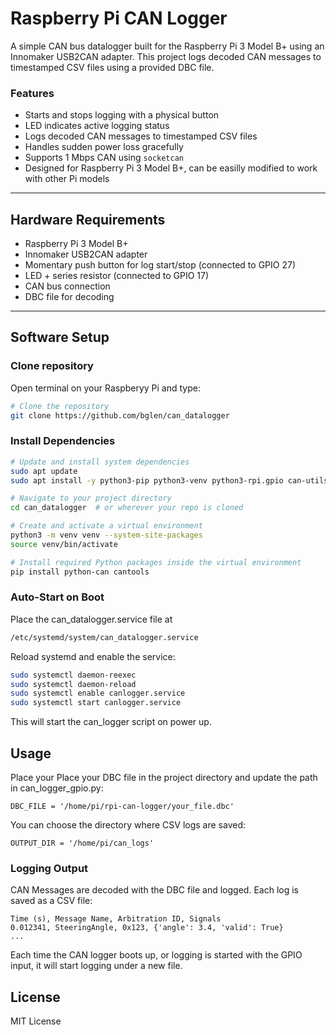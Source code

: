 # Raspberry Pi CAN Logger

A simple CAN bus datalogger built for the Raspberry Pi 3 Model B+ using an Innomaker USB2CAN adapter. This project logs decoded CAN messages to timestamped CSV files using a provided DBC file.

### Features
- Starts and stops logging with a physical button
- LED indicates active logging status
- Logs decoded CAN messages to timestamped CSV files
- Handles sudden power loss gracefully
- Supports 1 Mbps CAN using `socketcan`
- Designed for Raspberry Pi 3 Model B+, can be easilly modified to work with other Pi models 

---

## Hardware Requirements

- Raspberry Pi 3 Model B+
- Innomaker USB2CAN adapter
- Momentary push button for log start/stop (connected to GPIO 27)
- LED + series resistor (connected to GPIO 17)
- CAN bus connection
- DBC file for decoding

---

## Software Setup

### Clone repository
Open terminal on your Raspberyy Pi and type:
```bash
# Clone the repository
git clone https://github.com/bglen/can_datalogger
```

### Install Dependencies

```bash
# Update and install system dependencies
sudo apt update
sudo apt install -y python3-pip python3-venv python3-rpi.gpio can-utils

# Navigate to your project directory
cd can_datalogger  # or wherever your repo is cloned

# Create and activate a virtual environment
python3 -m venv venv --system-site-packages
source venv/bin/activate

# Install required Python packages inside the virtual environment
pip install python-can cantools
```

### Auto-Start on Boot
Place the can_datalogger.service file at
```bash
/etc/systemd/system/can_datalogger.service
```
Reload systemd and enable the service:
```bash
sudo systemctl daemon-reexec
sudo systemctl daemon-reload
sudo systemctl enable canlogger.service
sudo systemctl start canlogger.service
```
This will start the can_logger script on power up.

## Usage
Place your Place your DBC file in the project directory and update the path in can_logger_gpio.py:
```
DBC_FILE = '/home/pi/rpi-can-logger/your_file.dbc'
```
You can choose the directory where CSV logs are saved:
```
OUTPUT_DIR = '/home/pi/can_logs'
```

### Logging Output
CAN Messages are decoded with the DBC file and logged. Each log is saved as a CSV file:
```
Time (s), Message Name, Arbitration ID, Signals
0.012341, SteeringAngle, 0x123, {'angle': 3.4, 'valid': True}
...
```
Each time the CAN logger boots up, or logging is started with the GPIO input, it will start logging under a new file.

## License
MIT License